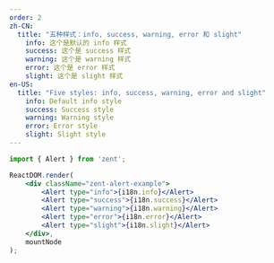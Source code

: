 ```yaml
---
order: 2
zh-CN:
  title: "五种样式：info, success, warning, error 和 slight"
	info: 这个是默认的 info 样式
	success: 这个是 success 样式
	warning: 这个是 warning 样式
	error: 这个是 error 样式
	slight: 这个是 slight 样式
en-US:
  title: "Five styles: info, success, warning, error and slight"
	info: Default info style
	success: Success style
	warning: Warning style
	error: Error style
	slight: Slight style
---
```


```jsx
import { Alert } from 'zent';

ReactDOM.render(
	<div className="zent-alert-example">
		<Alert type="info">{i18n.info}</Alert>
		<Alert type="success">{i18n.success}</Alert>
		<Alert type="warning">{i18n.warning}</Alert>
		<Alert type="error">{i18n.error}</Alert>
		<Alert type="slight">{i18n.slight}</Alert>
	</div>,
	mountNode
);
```

<style>
.zent-alert-example .zent-alert {
	margin-bottom: 16px;
}
</style>
